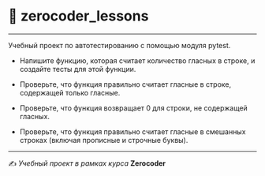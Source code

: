 # 🚀 zerocoder_lessons

---

Учебный проект по автотестированию с помощью модуля pytest.

- Напишите функцию, которая считает количество гласных в строке, и создайте тесты для этой функции.

- Проверьте, что функция правильно считает гласные в строке, содержащей только гласные.

- Проверьте, что функция возвращает 0 для строки, не содержащей гласных.

- Проверьте, что функция правильно считает гласные в смешанных строках (включая прописные и строчные буквы).

---

✍️ *Учебный проект в рамках курса* **Zerocoder**